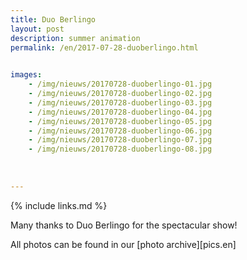 ```yaml
---
title: Duo Berlingo
layout: post
description: summer animation
permalink: /en/2017-07-28-duoberlingo.html

    
images: 
    - /img/nieuws/20170728-duoberlingo-01.jpg
    - /img/nieuws/20170728-duoberlingo-02.jpg
    - /img/nieuws/20170728-duoberlingo-03.jpg
    - /img/nieuws/20170728-duoberlingo-04.jpg
    - /img/nieuws/20170728-duoberlingo-05.jpg
    - /img/nieuws/20170728-duoberlingo-06.jpg
    - /img/nieuws/20170728-duoberlingo-07.jpg
    - /img/nieuws/20170728-duoberlingo-08.jpg
    
    
    
---
```


{% include links.md %}

Many thanks to Duo Berlingo for the spectacular show!

All photos can be found in our [photo archive][pics.en] 



